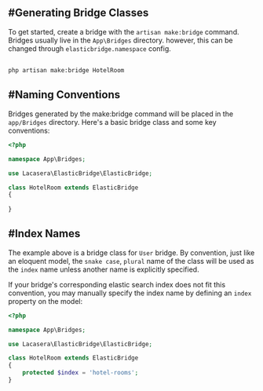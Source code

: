 ## #Generating Bridge Classes

To get started, create a bridge with the `artisan make:bridge` command. Bridges usually live in the `App\Bridges`
directory. however, this can be changed through `elasticbridge.namespace` config.

##
```bash
php artisan make:bridge HotelRoom
```

## #Naming Conventions
Bridges generated by the make:bridge command will be placed in the `app/Bridges` directory.
Here's a basic bridge class and some key conventions:

```php
<?php

namespace App\Bridges;

use Lacasera\ElasticBridge\ElasticBridge;

class HotelRoom extends ElasticBridge 
{
    
}
```

## #Index Names

The example above is a bridge class for `User` bridge.
By convention, just like an eloquent model, the `snake case`, `plural` name of the class will be used as the `index` name unless another name is explicitly specified.

If your bridge's corresponding elastic search index does not fit this convention, you may manually specify the index name by defining an `index` property on the model:

```php
<?php

namespace App\Bridges;

use Lacasera\ElasticBridge\ElasticBridge;

class HotelRoom extends ElasticBridge 
{
    protected $index = 'hotel-rooms';
}
```
